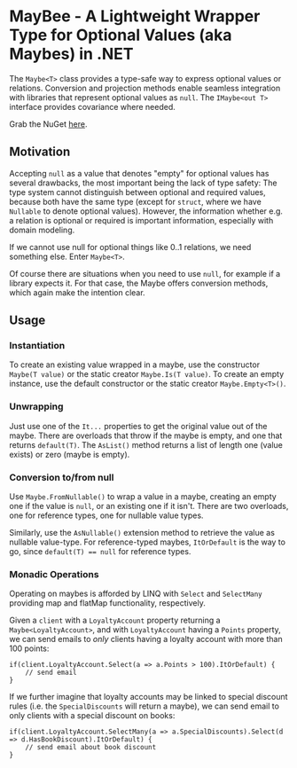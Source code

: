 MayBee - A Lightweight Wrapper Type for Optional Values (aka Maybes) in .NET
============================================================================

The `Maybe<T>` class provides a type-safe way to express optional values or relations. Conversion and projection methods enable seamless integration with libraries that represent optional values as `null`. The `IMaybe<out T>` interface provides covariance where needed.

Grab the NuGet [here](https://www.nuget.org/packages/MayBee/).


Motivation
-----------

Accepting `null` as a value that denotes "empty" for optional values has several drawbacks, the most important being the lack of type safety: The type system cannot distinguish between optional and required values, because both have the same type (except for `struct`, where we have `Nullable` to denote optional values). However, the information whether e.g. a relation is optional or required is important information, especially with domain modeling.

If we cannot use null for optional things like 0..1 relations, we need something else. Enter `Maybe<T>`.

Of course there are situations when you need to use `null`, for example if a library expects it. For that case, the Maybe offers conversion methods, which again make the intention clear.


Usage
------

### Instantiation

To create an existing value wrapped in a maybe, use the constructor `Maybe(T value)` or the static creator `Maybe.Is(T value)`. To create an empty instance, use the default constructor or the static creator `Maybe.Empty<T>()`.


### Unwrapping

Just use one of the `It...` properties to get the original value out of the maybe. There are overloads that throw if the maybe is empty, and one that returns `default(T)`. The `AsList()` method returns a list of length one (value exists) or zero (maybe is empty).


### Conversion to/from null

Use `Maybe.FromNullable()` to wrap a value in a maybe, creating an empty one if the value is `null`, or an existing one if it isn't. There are two overloads, one for reference types, one for nullable value types.

Similarly, use the `AsNullable()` extension method to retrieve the value as nullable value-type. For reference-typed maybes, `ItOrDefault` is the way to go, since `default(T) == null` for reference types.


### Monadic Operations

Operating on maybes is afforded by LINQ with `Select` and `SelectMany` providing map and flatMap functionality, respectively.

Given a `client` with a `LoyaltyAccount` property returning a `Maybe<LoyaltyAccount>`, and with `LoyaltyAccount` having a `Points` property, we can send emails to *only* clients having a loyalty account with more than 100 points:

```
if(client.LoyaltyAccount.Select(a => a.Points > 100).ItOrDefault) {
	// send email
}
```

If we further imagine that loyalty accounts may be linked to special discount rules (i.e. the `SpecialDiscounts` will return a maybe), we can send email to only clients with a special discount on books:

```
if(client.LoyaltyAccount.SelectMany(a => a.SpecialDiscounts).Select(d => d.HasBookDiscount).ItOrDefault) {
	// send email about book discount
}
```
